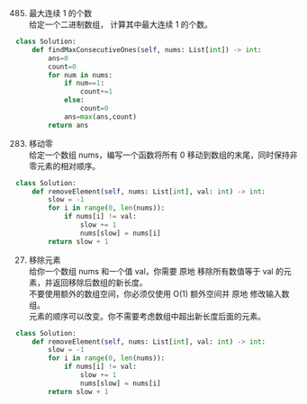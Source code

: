 485. 最大连续 1 的个数  
给定一个二进制数组， 计算其中最大连续 1 的个数。  
```python
class Solution:
    def findMaxConsecutiveOnes(self, nums: List[int]) -> int:
        ans=0
        count=0
        for num in nums:
            if num==1:
                count+=1
            else:
                count=0
            ans=max(ans,count)
        return ans
```     
283. 移动零  
给定一个数组 nums，编写一个函数将所有 0 移动到数组的末尾，同时保持非零元素的相对顺序。  
```python
class Solution:
    def removeElement(self, nums: List[int], val: int) -> int:
        slow = -1
        for i in range(0, len(nums)):
            if nums[i] != val:
                slow += 1
                nums[slow] = nums[i]
        return slow + 1
```     
27. 移除元素  
给你一个数组 nums 和一个值 val，你需要 原地 移除所有数值等于 val 的元素，并返回移除后数组的新长度。  
不要使用额外的数组空间，你必须仅使用 O(1) 额外空间并 原地 修改输入数组。  
元素的顺序可以改变。你不需要考虑数组中超出新长度后面的元素。  

```python
class Solution:
    def removeElement(self, nums: List[int], val: int) -> int:
        slow = -1
        for i in range(0, len(nums)):
            if nums[i] != val:
                slow += 1
                nums[slow] = nums[i]
        return slow + 1
```
